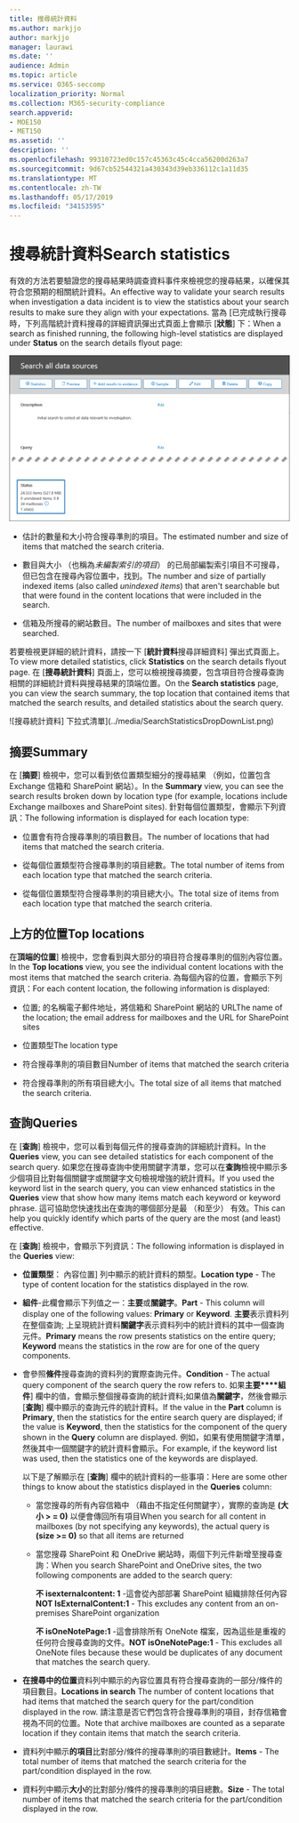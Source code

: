 ```yaml
---
title: 搜尋統計資料
ms.author: markjjo
author: markjjo
manager: laurawi
ms.date: ''
audience: Admin
ms.topic: article
ms.service: O365-seccomp
localization_priority: Normal
ms.collection: M365-security-compliance
search.appverid:
- MOE150
- MET150
ms.assetid: ''
description: ''
ms.openlocfilehash: 99310723ed0c157c45363c45c4cca56200d263a7
ms.sourcegitcommit: 9d67cb52544321a430343d39eb336112c1a11d35
ms.translationtype: MT
ms.contentlocale: zh-TW
ms.lasthandoff: 05/17/2019
ms.locfileid: "34153595"
---
```

# <a name="search-statistics"></a><span data-ttu-id="67c74-102">搜尋統計資料</span><span class="sxs-lookup"><span data-stu-id="67c74-102">Search statistics</span></span>

<span data-ttu-id="67c74-103">有效的方法若要驗證您的搜尋結果時調查資料事件來檢視您的搜尋結果，以確保其符合您預期的相關統計資料。</span><span class="sxs-lookup"><span data-stu-id="67c74-103">An effective way to validate your search results when investigation a data incident is to view the statistics about your search results to make sure they align with your expectations.</span></span> <span data-ttu-id="67c74-104">當為 [已完成執行搜尋時，下列高階統計資料搜尋的詳細資訊彈出式頁面上會顯示 [**狀態**] 下：</span><span class="sxs-lookup"><span data-stu-id="67c74-104">When a search as finished running, the following high-level statistics are displayed under **Status** on the search details flyout page:</span></span>

![搜尋的詳細資訊彈出式頁面上的搜尋 statisics](../media/SearchDetailsFlyout.png)

- <span data-ttu-id="67c74-106">估計的數量和大小符合搜尋準則的項目。</span><span class="sxs-lookup"><span data-stu-id="67c74-106">The estimated number and size of items that matched the search criteria.</span></span>

- <span data-ttu-id="67c74-107">數目與大小 （也稱為*未編製索引的項目*） 的已局部編製索引項目不可搜尋，但已包含在搜尋內容位置中，找到。</span><span class="sxs-lookup"><span data-stu-id="67c74-107">The number and size of partially indexed items (also called *unindexed items*) that aren't searchable but that were found in the content locations that were included in the search.</span></span>

- <span data-ttu-id="67c74-108">信箱及所搜尋的網站數目。</span><span class="sxs-lookup"><span data-stu-id="67c74-108">The number of mailboxes and sites that were searched.</span></span>

<span data-ttu-id="67c74-109">若要檢視更詳細的統計資料，請按一下 [**統計資料**搜尋詳細資料] 彈出式頁面上。</span><span class="sxs-lookup"><span data-stu-id="67c74-109">To view more detailed statistics, click **Statistics** on the search details flyout page.</span></span> <span data-ttu-id="67c74-110">在 [**搜尋統計資料**] 頁面上，您可以檢視搜尋摘要，包含項目符合搜尋查詢相關的詳細統計資料與搜尋結果的頂端位置。</span><span class="sxs-lookup"><span data-stu-id="67c74-110">On the **Search statistics** page, you can view the search summary, the top location that contained items that matched the search results, and detailed statistics about the search query.</span></span>

![搜尋統計資料] 下拉式清單](../media/SearchStatisticsDropDownList.png)

## <a name="summary"></a><span data-ttu-id="67c74-112">摘要</span><span class="sxs-lookup"><span data-stu-id="67c74-112">Summary</span></span>

<span data-ttu-id="67c74-113">在 [**摘要**] 檢視中，您可以看到依位置類型細分的搜尋結果 （例如，位置包含 Exchange 信箱和 SharePoint 網站）。</span><span class="sxs-lookup"><span data-stu-id="67c74-113">In the **Summary** view, you can see the search results broken down by location type (for example, locations include Exchange mailboxes and SharePoint sites).</span></span> <span data-ttu-id="67c74-114">針對每個位置類型，會顯示下列資訊：</span><span class="sxs-lookup"><span data-stu-id="67c74-114">The following information is displayed for each location type:</span></span>

- <span data-ttu-id="67c74-115">位置會有符合搜尋準則的項目數目。</span><span class="sxs-lookup"><span data-stu-id="67c74-115">The number of locations that had items that matched the search criteria.</span></span>

- <span data-ttu-id="67c74-116">從每個位置類型符合搜尋準則的項目總數。</span><span class="sxs-lookup"><span data-stu-id="67c74-116">The total number of items from each location type that matched the search criteria.</span></span>

- <span data-ttu-id="67c74-117">從每個位置類型符合搜尋準則的項目總大小。</span><span class="sxs-lookup"><span data-stu-id="67c74-117">The total size of items from each location type that matched the search criteria.</span></span>

## <a name="top-locations"></a><span data-ttu-id="67c74-118">上方的位置</span><span class="sxs-lookup"><span data-stu-id="67c74-118">Top locations</span></span>

<span data-ttu-id="67c74-119">在**頂端的位置**] 檢視中，您會看到與大部分的項目符合搜尋準則的個別內容位置。</span><span class="sxs-lookup"><span data-stu-id="67c74-119">In the **Top locations** view, you see the individual content locations with the most items that matched the search criteria.</span></span> <span data-ttu-id="67c74-120">為每個內容的位置，會顯示下列資訊：</span><span class="sxs-lookup"><span data-stu-id="67c74-120">For each content location, the following information is displayed:</span></span>

- <span data-ttu-id="67c74-121">位置; 的名稱電子郵件地址，將信箱和 SharePoint 網站的 URL</span><span class="sxs-lookup"><span data-stu-id="67c74-121">The name of the location; the email address for mailboxes and the URL for SharePoint sites</span></span>

- <span data-ttu-id="67c74-122">位置類型</span><span class="sxs-lookup"><span data-stu-id="67c74-122">The location type</span></span>

- <span data-ttu-id="67c74-123">符合搜尋準則的項目數目</span><span class="sxs-lookup"><span data-stu-id="67c74-123">Number of items that matched the search criteria</span></span>

- <span data-ttu-id="67c74-124">符合搜尋準則的所有項目總大小。</span><span class="sxs-lookup"><span data-stu-id="67c74-124">The total size of all items that matched the search criteria.</span></span>

## <a name="queries"></a><span data-ttu-id="67c74-125">查詢</span><span class="sxs-lookup"><span data-stu-id="67c74-125">Queries</span></span>

<span data-ttu-id="67c74-126">在 [**查詢**] 檢視中，您可以看到每個元件的搜尋查詢的詳細統計資料。</span><span class="sxs-lookup"><span data-stu-id="67c74-126">In the **Queries** view, you can see detailed statistics for each component of the search query.</span></span> <span data-ttu-id="67c74-127">如果您在搜尋查詢中使用關鍵字清單，您可以在**查詢**檢視中顯示多少個項目比對每個關鍵字或關鍵字文句檢視增強的統計資料。</span><span class="sxs-lookup"><span data-stu-id="67c74-127">If you used the keyword list in the search query, you can view enhanced statistics in the **Queries** view  that show how many items match each keyword or keyword phrase.</span></span> <span data-ttu-id="67c74-128">這可協助您快速找出在查詢的哪個部分是最 （和至少） 有效。</span><span class="sxs-lookup"><span data-stu-id="67c74-128">This can help you quickly identify which parts of the query are the most (and least) effective.</span></span> 

<span data-ttu-id="67c74-129">在 [**查詢**] 檢視中，會顯示下列資訊：</span><span class="sxs-lookup"><span data-stu-id="67c74-129">The following information is displayed in the **Queries** view:</span></span>

 - <span data-ttu-id="67c74-130">**位置類型**： 內容位置] 列中顯示的統計資料的類型。</span><span class="sxs-lookup"><span data-stu-id="67c74-130">**Location type** - The type of content location for the statistics displayed in the row.</span></span>

- <span data-ttu-id="67c74-131">**組件**-此欄會顯示下列值之一：**主要**或**關鍵字**。</span><span class="sxs-lookup"><span data-stu-id="67c74-131">**Part** - This column will display one of the following values: **Primary** or **Keyword**.</span></span> <span data-ttu-id="67c74-132">**主要**表示資料列在整個查詢; 上呈現統計資料**關鍵字**表示資料列中的統計資料的其中一個查詢元件。</span><span class="sxs-lookup"><span data-stu-id="67c74-132">**Primary** means the row presents statistics on the entire query; **Keyword** means the statistics in the row are for one of the query components.</span></span>

- <span data-ttu-id="67c74-133">會參照**條件**搜尋查詢的資料列的實際查詢元件。</span><span class="sxs-lookup"><span data-stu-id="67c74-133">**Condition** - The actual query component of the search query the row refers to.</span></span> <span data-ttu-id="67c74-134">如果**主要\*\*\*\*組件**] 欄中的值，會顯示整個搜尋查詢的統計資料;如果值為**關鍵字**，然後會顯示 [**查詢**] 欄中顯示的查詢元件的統計資料。</span><span class="sxs-lookup"><span data-stu-id="67c74-134">If the value in the **Part** column is **Primary**, then the statistics for the entire search query are displayed; if the value is **Keyword**, then the statistics for the component of the query shown in the **Query** column are displayed.</span></span> <span data-ttu-id="67c74-135">例如，如果有使用關鍵字清單，然後其中一個關鍵字的統計資料會顯示。</span><span class="sxs-lookup"><span data-stu-id="67c74-135">For example, if the keyword list was used, then the statistics one of the keywords are displayed.</span></span>

  <span data-ttu-id="67c74-136">以下是了解顯示在 [**查詢**] 欄中的統計資料的一些事項：</span><span class="sxs-lookup"><span data-stu-id="67c74-136">Here are some other things to know about the statistics displayed in the **Queries** column:</span></span>
  
  - <span data-ttu-id="67c74-137">當您搜尋的所有內容信箱中 （藉由不指定任何關鍵字），實際的查詢是 **(大小 > = 0)** 以便會傳回所有項目</span><span class="sxs-lookup"><span data-stu-id="67c74-137">When you search for all content in mailboxes (by not specifying any keywords), the actual query is **(size >= 0)** so that all items are returned</span></span>
  
  - <span data-ttu-id="67c74-138">當您搜尋 SharePoint 和 OneDrive 網站時，兩個下列元件新增至搜尋查詢：</span><span class="sxs-lookup"><span data-stu-id="67c74-138">When you search SharePoint and OneDrive sites, the two following components are added to the search query:</span></span>
    
    <span data-ttu-id="67c74-139">**不 isexternalcontent: 1** -這會從內部部署 SharePoint 組織排除任何內容</span><span class="sxs-lookup"><span data-stu-id="67c74-139">**NOT IsExternalContent:1** - This excludes any content from an on-premises SharePoint organization</span></span>
    
    <span data-ttu-id="67c74-140">**不 isOneNotePage:1** -這會排除所有 OneNote 檔案，因為這些是重複的任何符合搜尋查詢的文件。</span><span class="sxs-lookup"><span data-stu-id="67c74-140">**NOT isOneNotePage:1** - This excludes all OneNote files because these would be duplicates of any document that matches the search query.</span></span>

- <span data-ttu-id="67c74-141">**在搜尋中的位置**資料列中顯示的內容位置具有符合搜尋查詢的一部分/條件的項目數目。</span><span class="sxs-lookup"><span data-stu-id="67c74-141">**Locations in search** The number of content locations that had items that matched the search query for the part/condition displayed in the row.</span></span> <span data-ttu-id="67c74-142">請注意是否它們包含符合搜尋準則的項目，封存信箱會視為不同的位置。</span><span class="sxs-lookup"><span data-stu-id="67c74-142">Note that archive mailboxes are counted as a separate location if they contain items that match the search criteria.</span></span>

- <span data-ttu-id="67c74-143">資料列中顯示**的項目**比對部分/條件的搜尋準則的項目數總計。</span><span class="sxs-lookup"><span data-stu-id="67c74-143">**Items** - The total number of items that matched the search criteria for the part/condition displayed in the row.</span></span>

- <span data-ttu-id="67c74-144">資料列中顯示**大小**的比對部分/條件的搜尋準則的項目總數。</span><span class="sxs-lookup"><span data-stu-id="67c74-144">**Size** - The total number of items that matched the search criteria for the part/condition displayed in the row.</span></span>